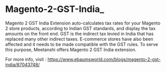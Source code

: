 # Magento-2-GST-India_
Magento 2 GST India Extension auto-calculates tax rates for your Magento 2 store products, according to Indian GST standards, and display the tax amounts on the front end. GST is the indirect tax levied in India that has replaced many other indirect taxes. E-commerce stores have also been affected and it needs to be made compatible with the GST rules. To serve this purpose, Meetanshi offers Magento 2 GST India extension.

For more info, visit : https://www.ebaumsworld.com/blogs/magento-2-gst-india/87043748/
